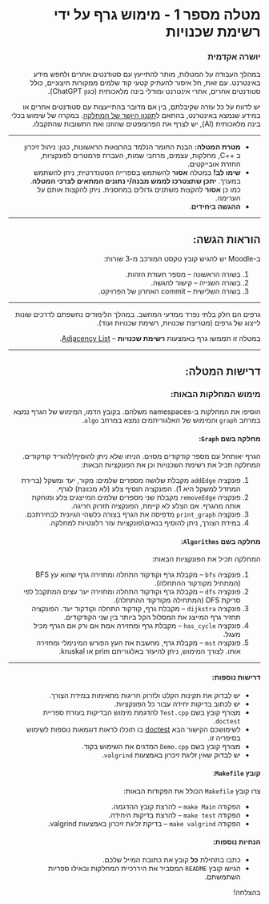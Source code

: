 <div dir="rtl">

# מטלה מספר 1 - מימוש גרף על ידי רשימת שכנויות

### יושרה אקדמית

במהלך העבודה על המטלות, מותר להתייעץ עם סטודנטים אחרים ולחפש מידע באינטרנט. עם זאת, חל איסור להעתיק קטעי קוד שלמים ממקורות חיצוניים, כולל סטודנטים אחרים, אתרי אינטרנט ומודלי בינה מלאכותית (כגון ChatGPT).

יש לדווח על כל עזרה שקיבלתם, בין אם מדובר בהתייעצות עם סטודנטים אחרים או במידע שנמצא באינטרנט, בהתאם ל[תקנון היושר של המחלקה](https://www.ariel.ac.il/wp/cs/wp-content/uploads/sites/88/2020/08/Guidelines-for-Academic-Integrity.pdf).
במקרה של שימוש בכלי בינה מלאכותית (AI), יש לצרף את הפרומפטים שהוזנו ואת התשובות שהתקבלו.

-----
* **מטרת המטלה:** הבנת החומר הנלמד בהרצאות הראשונות, כגון: ניהול זיכרון ב ++C, מחלקות, עצמים, מרחבי שמות, העברת פרמטרים לפונקציות, החזרת אובייקטים.
* **שימו לב!** במטלה **אסור** להשתמש בספרייה הסטנדרטית; ניתן להשתמש במערך. **יתכן שתצטרכו לממש מבנה/י נתונים המתאים לצרכי המטלה**. כמו כן **אסור** להקצות משתנים גדולים במחסנית. ניתן להקצות אותם על הערימה.
* **ההגשה ביחידים**.

---

## הוראות הגשה:

ב-Moodle יש להגיש קובץ טקסט המורכב מ-3 שורות:
  1. בשורה הראשונה – מספר תעודת הזהות.
  2. בשורה השנייה – קישור להגשה.
  3. בשורה השלישית – commit האחרון של הפרויקט.

---

גרפים הם חלק בלתי נפרד ממדעי המחשב. במהלך הלימודים נחשפתם לדרכים שונות לייצוג של גרפים (מטריצת שכנויות, רשימת שכנויות ועוד).

במטלה זו תממשו גרף באמצעות **רשימת שכנויות** – [Adjacency List](https://en.wikipedia.org/wiki/Adjacency_list).

---

## דרישות המטלה:

### מימוש המחלקות הבאות:
הוסיפו את המחלקות ב-namespaces משלהם. בקובץ הדמו, המימוש של הגרף נמצא במרחב ```graph``` והמימוש של האלגוריתמים נמצא במרחב ```algo```.

#### מחלקה בשם `Graph`:
הגרף יאותחל עם מספר קודקודים מסוים. הניחו שלא ניתן להוסיף\להוריד קודקודים.
המחלקה תכיל את רשימת השכנויות וכן את הפונקציות הבאות:
1. פונקציה  `addEdge`  מקבלת שלושה מספרים שלמים: מקור, יעד ומשקל (ברירת המחדל למשקל היא 1). הפונקציה תוסיף צלע (לא מכוונת) לגרף.
2. פונקציה  `removeEdge` מקבלת שני מספרים שלמים המייצגים צלע ומוחקת אותה מהגרף. אם הצלע לא קיימת, הפונקציה תזרוק חריגה.
3. פונקציה  `print_graph` מדפיסה את הגרף בצורה כלשהי הגיונית לבחירתכם.
4. במידת הצורך, ניתן להוסיף בנאים\פונקציות עזר רלונטיות למחלקה.

#### מחלקה בשם `Algorithms`:
המחלקה תכיל את הפונקציות הבאות:
1. פונקציה `bfs` – מקבלת גרף וקודקוד התחלה ומחזירה גרף שהוא עץ BFS (המתחיל מקודקוד ההתחלה).
2. פונקציה `dfs` – מקבלת גרף וקודקוד התחלה ומחזירה יער עצים המתקבל לפי סריקת DFS (המתחילה מקודקוד ההתחלה).
3. פונקציה `dijkstra` – מקבלת גרף, קודקוד התחלה וקודקוד יעד. הפונקציה תחזיר גרף המייצג את המסלול הקל ביותר בין שני הקודקודים.
4. פונקציה `has_cycle` – מקבלת גרף ומחזירה אמת אם ורק אם הגרף מכיל מעגל.
5. פונקציה `mst` – מקבלת גרף, מחשבת את העץ הפורש המינימלי ומחזירה אותו. לצורך המימוש, ניתן להיעזר באלגוריתם prim או kruskal.

 
---

#### דרישות נוספות:
- יש לבדוק את תקינות הקלט ולזרוק חריגות מתאימות במידת הצורך.
- יש לכתוב בדיקות יחידה עבור כל הפונקציות.
- מצורף קובץ בשם `Test.cpp` להדגמת מימוש הבדיקות בעזרת ספריית `doctest`.
- לשימושכם הקישור הבא [doctest](https://github.com/doctest/doctest) בו תוכלו לראות דוגמאות נוספות לשימוש בסיפריה זו.
- מצורף קובץ בשם `Demo.cpp` המדגים את השימוש בקוד.
- יש לבדוק שאין זליגת זיכרון באמצעות `valgrind`.

#### קובץ `Makefile`:
צרו קובץ `Makefile` הכולל את הפקודות הבאות:
- הפקודה `make Main` – להרצת קובץ ההדגמה.
- הפקודה `make test` – להרצת בדיקות היחידה.
- הפקודה `make valgrind` – בדיקת זליגת זיכרון באמצעות valgrind.

#### הנחיות נוספות:
- כתבו בתחילת **כל** קובץ את כתובת המייל שלכם.
- הגישו קובץ `README` המסביר את היררכיית המחלקות ובאילו ספריות השתמשתם.


בהצלחה!

</div>

